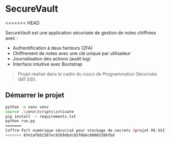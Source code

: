 # SecureVault
<<<<<<< HEAD

SecureVault est une application sécurisée de gestion de notes chiffrées avec :

- Authentification à deux facteurs (2FA)
- Chiffrement de notes avec une clé unique par utilisateur 
- Journalisation des actions (audit log)
- Interface intuitive avec Bootstrap

> Projet réalisé dans le cadre du cours de Programmation Sécurisée (M1 SSI).

## Démarrer le projet

```bash
python -m venv venv
source .\venv\Scripts\activate 
pip install -r requirements.txt
python run.py
=======
Coffre-fort numérique sécurisé pour stockage de secrets (projet M1-SSI)
>>>>>>> 8fe1afbb2367ec9269dbdc02f8b6c60865286fbd
